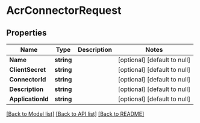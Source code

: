 # AcrConnectorRequest

## Properties
Name | Type | Description | Notes
------------ | ------------- | ------------- | -------------
**Name** | **string** |  | [optional] [default to null]
**ClientSecret** | **string** |  | [optional] [default to null]
**ConnectorId** | **string** |  | [optional] [default to null]
**Description** | **string** |  | [optional] [default to null]
**ApplicationId** | **string** |  | [optional] [default to null]

[[Back to Model list]](../README.md#documentation-for-models) [[Back to API list]](../README.md#documentation-for-api-endpoints) [[Back to README]](../README.md)

